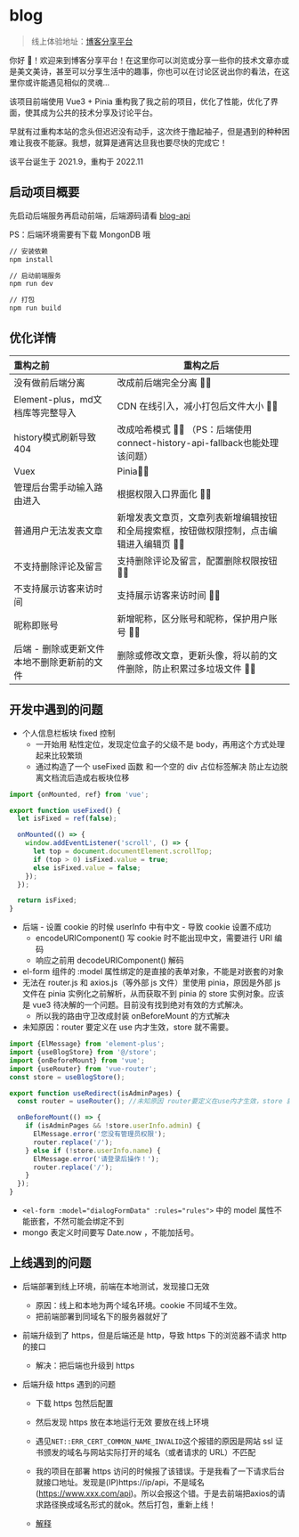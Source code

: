 # blog

> 线上体验地址：[博客分享平台](https://wangzhengkang.cool/#/)

你好 👋！欢迎来到博客分享平台！在这里你可以浏览或分享一些你的技术文章亦或是美文美诗，甚至可以分享生活中的趣事，你也可以在讨论区说出你的看法，在这里你或许能遇见相似的灵魂...

该项目前端使用 Vue3 + Pinia 重构我了我之前的项目，优化了性能，优化了界面，使其成为公共的技术分享及讨论平台。

早就有过重构本站的念头但迟迟没有动手，这次终于撸起袖子，但是遇到的种种困难让我夜不能寐。我想，就算是通宵达旦我也要尽快的完成它！

该平台诞生于 2021.9，重构于 2022.11

## 启动项目概要

先启动后端服务再启动前端，后端源码请看 [blog-api](https://github.com/kid-kang/blog-api)

PS：后端环境需要有下载 MongonDB 哦

```sh
// 安装依赖
npm install
```

```sh
// 启动前端服务
npm run dev
```

```sh
// 打包
npm run build
```



## 优化详情

| 重构之前                                    | 重构之后                                                     |
| :------------------------------------------ | ------------------------------------------------------------ |
| 没有做前后端分离                            | 改成前后端完全分离 ✋🏻                                        |
| Element-plus，md文档库等完整导入            | CDN 在线引入，减小打包后文件大小 ✋🏻                          |
| history模式刷新导致 404                     | 改成哈希模式 ✋🏻 （PS：后端使用connect-history-api-fallback也能处理该问题） |
| Vuex                                        | Pinia✋🏻                                                      |
| 管理后台需手动输入路由进入                  | 根据权限入口界面化 ✋🏻                                        |
| 普通用户无法发表文章                        | 新增发表文章页，文章列表新增编辑按钮和全局搜索框，按钮做权限控制，点击编辑进入编辑页 ✋🏻 |
| 不支持删除评论及留言                        | 支持删除评论及留言，配置删除权限按钮 ✋🏻                      |
| 不支持展示访客来访时间                      | 支持展示访客来访时间 ✋🏻                                      |
| 昵称即账号                                  | 新增昵称，区分账号和昵称，保护用户账号 ✋🏻                    |
| 后端 - 删除或更新文件本地不删除更新前的文件 | 删除或修改文章，更新头像，将以前的文件删除，防止积累过多垃圾文件 ✋🏻 |

## 开发中遇到的问题

- 个人信息栏板块 fixed 控制
  - 一开始用 粘性定位，发现定位盒子的父级不是 body，再用这个方式处理起来比较繁琐
  - 通过构造了一个 useFixed 函数 和一个空的 div 占位标签解决 防止左边脱离文档流后造成右板块位移

```js
import {onMounted, ref} from 'vue';

export function useFixed() {
  let isFixed = ref(false);

  onMounted(() => {
    window.addEventListener('scroll', () => {
      let top = document.documentElement.scrollTop;
      if (top > 0) isFixed.value = true;
      else isFixed.value = false;
    });
  });

  return isFixed;
}
```

- 后端 - 设置 cookie 的时候 userInfo 中有中文 - 导致 cookie 设置不成功
  - encodeURIComponent() 写 cookie 时不能出现中文，需要进行 URI 编码
  - 响应之前用 decodeURIComponent() 解码
- el-form 组件的 :model 属性绑定的是直接的表单对象，不能是对嵌套的对象
- 无法在 router.js 和 axios.js（等外部 js 文件）里使用 pinia，原因是外部 js 文件在 pinia 实例化之前解析，从而获取不到 pinia 的 store 实例对象。应该是 vue3 待决解的一个问题。目前没有找到绝对有效的方式解决。
  - 所以我的路由守卫改成封装 onBeforeMount 的方式解决
- 未知原因：router 要定义在 use 内才生效，store 就不需要。

```js
import {ElMessage} from 'element-plus';
import {useBlogStore} from '@/store';
import {onBeforeMount} from 'vue';
import {useRouter} from 'vue-router';
const store = useBlogStore();

export function useRedirect(isAdminPages) {
  const router = useRouter(); //未知原因 router要定义在use内才生效，store 就不需要。

  onBeforeMount(() => {
    if (isAdminPages && !store.userInfo.admin) {
      ElMessage.error('您没有管理员权限');
      router.replace('/');
    } else if (!store.userInfo.name) {
      ElMessage.error('请登录后操作！');
      router.replace('/');
    }
  });
}
```

- `<el-form :model="dialogFormData" :rules="rules">` 中的 model 属性不能嵌套，不然可能会绑定不到
- mongo 表定义时间要写 Date.now ，不能加括号。

## 上线遇到的问题

- 后端部署到线上环境，前端在本地测试，发现接口无效
  - 原因：线上和本地为两个域名环境。cookie 不同域不生效。
  - 把前端部署到同域名下的服务器就好了
- 前端升级到了 https，但是后端还是 http，导致 https 下的浏览器不请求 http 的接口

  - 解决：把后端也升级到 https

- 后端升级 https 遇到的问题

  - 下载 https 包然后配置
  - 然后发现 https 放在本地运行无效 要放在线上环境
  - 遇见`NET::ERR_CERT_COMMON_NAME_INVALID`这个报错的原因是网站 ssl 证书颁发的域名与网站实际打开的域名（或者请求的 URL）不匹配

  - 我的项目在部署 https 访问的时候报了该错误。于是我看了一下请求后台就接口地址。发现是(IP)https://ip/api，不是域名(https://www.xxx.com/api)。所以会报这个错。于是去前端把axios的请求路径换成域名形式的就ok。然后打包，重新上线！
  - [解释](https://blog.csdn.net/xzwwjl1314/article/details/105006707)
